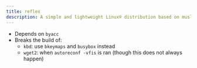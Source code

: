 ```yaml
---
title: reflex
description: A simple and lightweight Linux® distribution based on musl libc and toybox
---
```


- Depends on `byacc`
- Breaks the build of:
  - `kbd`: use `bkeymaps` and `busybox` instead
  - `wget2`: when `autoreconf -vfis` is ran (though this does not always happen)
